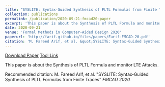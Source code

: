 ```yaml
---
title: "SYSLITE: Syntax-Guided Synthesis of PLTL Formulas from Finite Traces"
collection: publications
permalink: /publication/2020-09-21-fmcad20-paper
excerpt: 'This paper is about the Synthesis of PLTL Formula and monitor LTE Attacks.'
date: 2020-09-21
venue: 'Formal Methods in Computer-Aided Design 2020'
paperurl: 'http://farif.github.io/files/papers/Farif-FMCAD-20.pdf'
citation: 'M. Fareed Arif, et al. &quot;SYSLITE: Syntax-Guided Synthesis of PLTL Formulas from Finite Traces&quot; <i>FMCAD 2020</i>'
---
```


<a href='http://farif.github.io/files/papers/Farif-FMCAD-20.pdf'>Download Paper</a>
<a href='https://github.com/CLC-UIowa/SySLite'>Tool Link</a>

This paper is about the Synthesis of PLTL Formula and monitor LTE Attacks.

Recommended citation: M. Fareed Arif, et al. "SYSLITE: Syntax-Guided Synthesis of PLTL Formulas from Finite Traces" <i>FMCAD 2020</i>